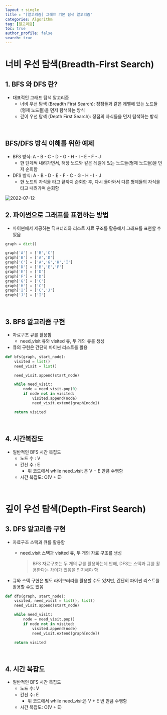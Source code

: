 ```yaml
---
layout : single
title : "[알고리즘] 그래프 기본 탐색 알고리즘"
categories: Algorithm
tag: [알고리즘]
toc: true
author_profile: false
search: true
---
```


# 너비 우선 탐색(Breadth-First Search)

## 1. BFS 와 DFS 란?

- 대표적인 그래프 탐색 알고리즘
    - 너비 우선 탐색 (Breadth First Search): 정점들과 같은 레벨에 있는 노드들(형제 노드들)을 먼저 탐색하는 방식
    - 깊이 우선 탐색 (Depth First Search): 정점의 자식들을 먼저 탐색하는 방식

<br/>

## BFS/DFS 방식 이해를 위한 예제

- BFS 방식: A - B - C - D - G - H - I - E - F - J
    - 한 단계씩 내려가면서, 해당 노드와 같은 레벨에 있는 노드들(형제 노드들)을 먼저 순회함
- DFS 방식: A - B - D - E - F - C - G - H - I - J
    - 한 노드의 자식을 타고 끝까지 순회한 후, 다시 돌아와서 다른 형제들의 자식을 타고 내려가며 순회함

<img src="../../images/2022-07-12-first/2022-07-12.png" alt="2022-07-12" style="zoom:100%;" />

<br/>

## 2. 파이썬으로 그래프를 표현하는 방법

- 파이썬에서 제공하는 딕셔너리와 리스트 자료 구조를 활용해서 그래프를 표현할 수 있음

```python
graph = dict()

graph['A'] = ['B','C']
graph['B'] = ['A','D']
graph['C'] = ['A','G','H','I']
graph['D'] = ['B','E','F']
graph['E'] = ['D']
graph['F'] = ['D']
graph['G'] = ['C']
graph['H'] = ['C']
graph['I'] = ['C','J']
graph['J'] = ['I']
```
<br/>

## 3. BFS 알고리즘 구현

- 자료구조 큐를 활용함
    - need_visit 큐와 visited 큐, 두 개의 큐를 생성
- 큐의 구현은 간단히 파이썬 리스트를 활용

```python
def bfs(graph, start_node):
	visited = list()
	need_visit = list()

	need_visit.append(start_node)

	while need_visit:
		node = need_visit.pop(0)
		if node not in visited:
			visited.append(node)
			need_visit.extend(graph[node])

	return visited
```

<br/>

## 4. 시간복잡도

- 일반적인 BFS 시간 복잡도
    - 노드 수 : V
    - 간선 수 : E
        - 위 코드에서 while need_visit 은 V + E 만큼 수행함
    - 시간 복잡도: O(V + E)
    
<br/>

# 깊이 우선 탐색(Depth-First Search)

## 3. DFS 알고리즘 구현

- 자료구조 스택과 큐를 활용함
    - need_visit 스택과 visited 큐, 두 개의 자료 구조를 생성
        
        > BFS 자료구조는 두 개의 큐를 활용하는데 반해, DFS는 스택과 큐를 활용한다는 차이가 있음을 인지해야 함
        > 
- 큐와 스택 구현은 별도 라이브러리를 활용할 수도 있지만, 간단히 파이썬 리스트를 활용할 수도 있음

```python
def dfs(graph, start_node):
	visited, need_visit = list(), list()
	need_visit.append(start_node)

	while need_visit: 
		node = need_visit.pop()
		if node not in visited:
			visited.append(node)
			need_visit.extend(graph[node])

	return visited
```

<br/>

## 4. 시간 복잡도

- 일반적인 BFS 시간 복잡도
    - 노드 수: V
    - 간선 수: E
        - 위 코드에서 while need_visit은 V + E 번 만큼 수행함
    - 시간 복잡도: O(V + E)